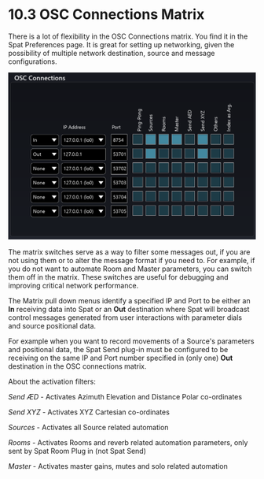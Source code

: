 # 10.3 OSC Connections Matrix

There is a lot of flexibility in the OSC Connections matrix. You find it in the Spat
Preferences page. It is great for setting up networking, given the possibility of multiple network destination, source and message configurations.

![](../../include/SpatRevolution_UserGuide_-195.png)

The matrix switches serve as a way to filter some messages out, if you are not using
them or to alter the message format if you need to. For example, if you do not want
to automate Room and Master parameters, you can switch them off in the matrix.
These switches are useful for debugging and improving critical network performance.

The Matrix pull down menus identify a specified IP and Port to be either an **In** receiving data into Spat or an **Out** destination where Spat will broadcast control
messages generated from user interactions with parameter dials and source positional data.

For example when you want to record movements of a Source's parameters and
positional data, the Spat Send plug-in must be configured to be receiving on the
same IP and Port number specified in (only one) **Out** destination in the OSC connections matrix.

About the activation filters:

_Send ÆD_ - Activates Azimuth Elevation and Distance Polar co-ordinates

_Send XYZ_ - Activates XYZ Cartesian co-ordinates

_Sources_ - Activates all Source related automation

_Rooms_ - Activates Rooms and reverb related automation parameters, only sent
by Spat Room Plug in (not Spat Send)

_Master_ - Activates master gains, mutes and solo related automation


